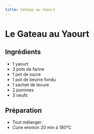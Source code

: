 ```yaml
---
title: Gateau au Yaourt
---
```


# Le Gateau au Yaourt

## Ingrédients

- 1 yaourt
- 3 pots de farine
- 1 pot de sucre
- 1 pot de beurre fondu
- 1 sachet de levure
- 2 pommes
- 3 oeufs
 
## Préparation

- Tout mélanger.
- Cuire environ 20 min à 180°C